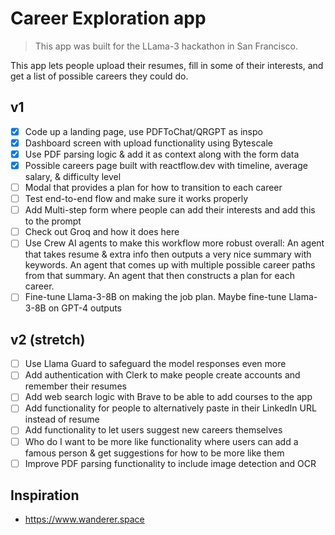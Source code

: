 # Career Exploration app

> This app was built for the LLama-3 hackathon in San Francisco.

This app lets people upload their resumes, fill in some of their interests, and get a list of possible careers they could do.

## v1

- [x] Code up a landing page, use PDFToChat/QRGPT as inspo
- [x] Dashboard screen with upload functionality using Bytescale
- [x] Use PDF parsing logic & add it as context along with the form data
- [x] Possible careers page built with reactflow.dev with timeline, average salary, & difficulty level
- [ ] Modal that provides a plan for how to transition to each career
- [ ] Test end-to-end flow and make sure it works properly
- [ ] Add Multi-step form where people can add their interests and add this to the prompt
- [ ] Check out Groq and how it does here
- [ ] Use Crew AI agents to make this workflow more robust overall: An agent that takes resume & extra info then outputs a very nice summary with keywords. An agent that comes up with multiple possible career paths from that summary. An agent that then constructs a plan for each career.
- [ ] Fine-tune Llama-3-8B on making the job plan. Maybe fine-tune Llama-3-8B on GPT-4 outputs

## v2 (stretch)

- [ ] Use Llama Guard to safeguard the model responses even more
- [ ] Add authentication with Clerk to make people create accounts and remember their resumes
- [ ] Add web search logic with Brave to be able to add courses to the app
- [ ] Add functionality for people to alternatively paste in their LinkedIn URL instead of resume
- [ ] Add functionality to let users suggest new careers themselves
- [ ] Who do I want to be more like functionality where users can add a famous person & get suggestions for how to be more like them
- [ ] Improve PDF parsing functionality to include image detection and OCR

## Inspiration

- https://www.wanderer.space
